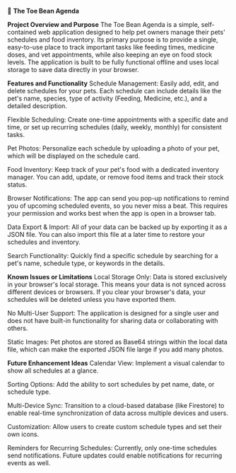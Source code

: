 🐾 **The Toe Bean Agenda**

**Project Overview and Purpose**
The Toe Bean Agenda is a simple, self-contained web application designed to help pet owners manage their pets' schedules and food inventory. Its primary purpose is to provide a single, easy-to-use place to track important tasks like feeding times, medicine doses, and vet appointments, while also keeping an eye on food stock levels. The application is built to be fully functional offline and uses local storage to save data directly in your browser.

**Features and Functionality**
Schedule Management: Easily add, edit, and delete schedules for your pets. Each schedule can include details like the pet's name, species, type of activity (Feeding, Medicine, etc.), and a detailed description.

Flexible Scheduling: Create one-time appointments with a specific date and time, or set up recurring schedules (daily, weekly, monthly) for consistent tasks.

Pet Photos: Personalize each schedule by uploading a photo of your pet, which will be displayed on the schedule card.

Food Inventory: Keep track of your pet's food with a dedicated inventory manager. You can add, update, or remove food items and track their stock status.

Browser Notifications: The app can send you pop-up notifications to remind you of upcoming scheduled events, so you never miss a beat. This requires your permission and works best when the app is open in a browser tab.

Data Export & Import: All of your data can be backed up by exporting it as a JSON file. You can also import this file at a later time to restore your schedules and inventory.

Search Functionality: Quickly find a specific schedule by searching for a pet's name, schedule type, or keywords in the details.

**Known Issues or Limitations**
Local Storage Only: Data is stored exclusively in your browser's local storage. This means your data is not synced across different devices or browsers. If you clear your browser's data, your schedules will be deleted unless you have exported them.

No Multi-User Support: The application is designed for a single user and does not have built-in functionality for sharing data or collaborating with others.

Static Images: Pet photos are stored as Base64 strings within the local data file, which can make the exported JSON file large if you add many photos.

**Future Enhancement Ideas**
Calendar View: Implement a visual calendar to show all schedules at a glance.

Sorting Options: Add the ability to sort schedules by pet name, date, or schedule type.

Multi-Device Sync: Transition to a cloud-based database (like Firestore) to enable real-time synchronization of data across multiple devices and users.

Customization: Allow users to create custom schedule types and set their own icons.

Reminders for Recurring Schedules: Currently, only one-time schedules send notifications. Future updates could enable notifications for recurring events as well.
